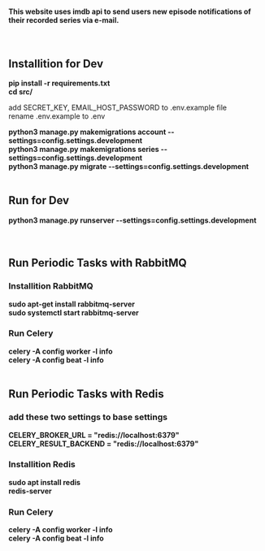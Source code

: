 #### This website uses imdb api to send users new episode notifications of their recorded series via e-mail.
<br />

## Installition for Dev
**pip install -r requirements.txt<br />
cd src/<br />**

add SECRET_KEY, EMAIL_HOST_PASSWORD to .env.example file<br />
rename .env.example to .env<br />

**python3 manage.py makemigrations account --settings=config.settings.development<br />
python3 manage.py makemigrations series --settings=config.settings.development<br />
python3 manage.py migrate --settings=config.settings.development<br />**<br />

## Run for Dev
**python3 manage.py runserver --settings=config.settings.development**<br /><br /><br />
## Run Periodic Tasks with RabbitMQ
### Installition RabbitMQ
**sudo apt-get install rabbitmq-server**<br />
**sudo systemctl start rabbitmq-server**<br />
### Run Celery
**celery -A config worker -l info**<br />
**celery -A config beat -l info**<br /><br />
## Run Periodic Tasks with Redis
### **add these two settings to base settings**<br />
**CELERY_BROKER_URL = "redis://localhost:6379"<br />
CELERY_RESULT_BACKEND = "redis://localhost:6379"**
### Installition Redis
**sudo apt install redis**<br />
**redis-server**<br />
### Run Celery
**celery -A config worker -l info**<br />
**celery -A config beat -l info**
